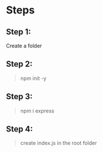 # Steps
## Step 1:
Create a folder

## Step 2:
> npm init -y

## Step 3:
> npm i express

## Step 4:
> create index.js in the root folder
